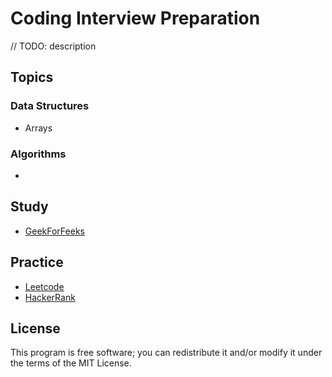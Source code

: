 # Coding Interview Preparation
// TODO: description
## Topics
### Data Structures
* Arrays
### Algorithms
*
## Study
* [GeekForFeeks](https://www.geeksforgeeks.org/)
## Practice
* [Leetcode](https://leetcode.com/)
* [HackerRank](https://www.hackerrank.com/)
## License
This program is free software; you can redistribute it and/or modify it under the terms of the MIT License.

